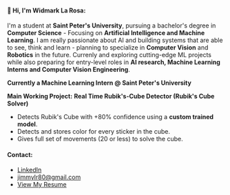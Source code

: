 #### 👋 Hi, I'm Widmark La Rosa:
I'm a student at **Saint Peter's University**, pursuing a bachelor's degree in **Computer Science** - Focusing on **Artificial Intelligence and Machine Learning**.
I am really passionate about AI and building systems that are able to see, think and learn - planning to specialize in **Computer Vision** and **Robotics** in the future.
Currenly and exploring cutting-edge ML projects while also preparing for entry-level roles in **AI research, Machine Learning Interns and Computer Vision Engineering**.

**Currently a Machine Learning Intern @ Saint Peter's University**

**Main Working Project:**
**Real Time Rubik's-Cube Detector (Rubik's Cube Solver)**
- Detects Rubik's Cube with +80% confidence using a **custom trained model**.
- Detects and stores color for every sticker in the cube.
- Gives full set of movements (20 or less) to solve the cube.

#### Contact:
- [LinkedIn](https://www.linkedin.com/in/widmarklarosa/)
- jimmylr80@gmail.com
- [View My Resume](https://drive.google.com/file/d/1qLk0RZW6xWN2LQOQMsq8JkQMJmAvpVer/view?usp=drive_link)

